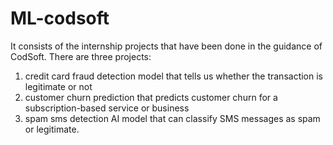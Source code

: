 # ML-codsoft
It consists of the internship projects that have been done in the guidance of CodSoft.
There are three projects:
1) credit card fraud detection model that tells us whether the transaction is legitimate or not
2) customer churn prediction that predicts customer churn for a subscription-based service or business
3) spam sms detection AI model that can classify SMS messages as spam or legitimate.
